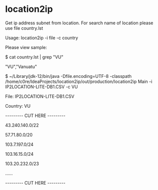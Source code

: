 # location2ip
Get ip address subnet from location. For search name of location please use file country.lst

Usage: location2ip -i file -c country

Please view sample:

$ cat country.lst | grep "VU"

"VU","Vanuatu"

$ ~/Library/jdk-12/bin/java -Dfile.encoding=UTF-8 -classpath /home/c0re/IdeaProjects/location2ip/out/production/location2ip Main -i IP2LOCATION-LITE-DB1.CSV -c VU

File: IP2LOCATION-LITE-DB1.CSV

Country: VU

--------- CUT HERE ---------

43.240.140.0/22

57.71.80.0/20

103.7.197.0/24

103.16.15.0/24

103.20.232.0/23

......

--------- CUT HERE ---------

